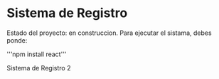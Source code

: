 <h1> Sistema de Registro</h1>

Estado del proyecto: en construccion.
Para ejecutar el sistama, debes ponde:

'''npm install react'''


Sistema de Registro 2